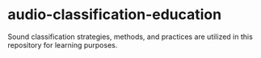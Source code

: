 # audio-classification-education
Sound classification strategies, methods, and practices are utilized in this repository for learning purposes.
